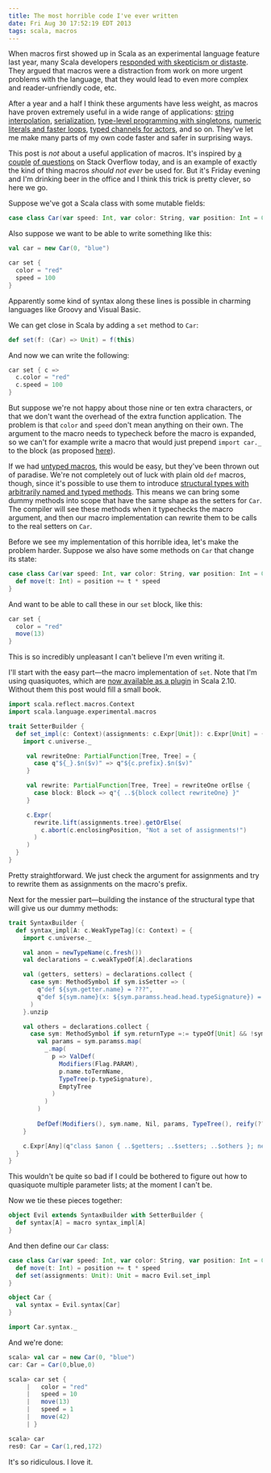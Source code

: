 ```yaml
---
title: The most horrible code I've ever written
date: Fri Aug 30 17:52:19 EDT 2013
tags: scala, macros
---
```


When macros first showed up in Scala as an experimental language feature last
year, many Scala developers
[responded with skepticism or distaste](http://blog.empathybox.com/post/19126121307/scala-macros-oh-god-why).
They argued that macros were a distraction from work on more urgent problems with
the language, that they would lead to even more complex and reader-unfriendly
code, etc.

After a year and a half I think these arguments have less weight,
as macros have proven extremely useful in a wide range of applications:
[string interpolation](http://docs.scala-lang.org/sips/pending/string-interpolation.html),
[serialization](https://github.com/scala/pickling),
[type-level programming with singletons](https://github.com/milessabin/shapeless),
[numeric literals and faster loops](https://github.com/non/spire),
[typed channels for actors](http://doc.akka.io/docs/akka/snapshot/scala/typed-channels.html),
and so on. They've let me make many parts of my own code faster and safer
in surprising ways.

This post is _not_ about a useful application of macros.
It's inspired by
[a couple](http://stackoverflow.com/q/18537093/334519)
[of questions](http://stackoverflow.com/q/18535356/334519) on Stack Overflow today,
and is an example of exactly the kind of thing macros _should not ever_ be used for.
But it's Friday evening and I'm drinking beer in the office and I think this trick
is pretty clever, so here we go.

<!-- MORE -->

Suppose we've got a Scala class with some mutable fields:

``` scala
case class Car(var speed: Int, var color: String, var position: Int = 0)
```

Also suppose we want to be able to write something like this:

``` scala
val car = new Car(0, "blue")

car set {
  color = "red"
  speed = 100
}
```

Apparently some kind of syntax along these lines is possible in charming languages
like Groovy and Visual Basic.

We can get close in Scala by adding a `set` method to `Car`:

``` scala
def set(f: (Car) => Unit) = f(this)
```

And now we can write the following:

``` scala
car set { c =>
  c.color = "red"
  c.speed = 100
}
```

But suppose we're not happy about those nine or ten extra characters,
or that we don't want the overhead of the extra function application.
The problem is that `color` and `speed` don't mean anything on their own.
The argument to the macro needs to typecheck before the macro is expanded, so
we can't for example write a macro that would just prepend `import car._` to
the block (as proposed [here](http://stackoverflow.com/q/18537093/334519)).

If we had [untyped macros](http://docs.scala-lang.org/overviews/macros/untypedmacros.html),
this would be easy, but they've been thrown out of paradise. We're not completely
out of luck with plain old `def` macros, though, since it's possible to use them to
introduce [structural types with arbitrarily named and typed methods](http://stackoverflow.com/q/14370842/334519).
This means
we can bring some dummy methods into scope that have the same shape as the 
setters for `Car`. The compiler will see these methods when it typechecks the macro
argument, and then our macro implementation can rewrite them to be calls to the
real setters on `Car`.

Before we see my implementation of this horrible idea, let's make the problem harder.
Suppose we also have some methods on `Car` that change its state:

``` scala
case class Car(var speed: Int, var color: String, var position: Int = 0) {
  def move(t: Int) = position += t * speed
}
```

And want to be able to call these in our `set` block, like this:

``` scala
car set {
  color = "red"
  move(13)
}
```

This is so incredibly unpleasant I can't believe I'm even writing it.


I'll start with the easy part—the macro implementation of `set`. Note that
I'm using quasiquotes, which are [now available as a plugin](http://docs.scala-lang.org/overviews/macros/paradise.html)
in Scala 2.10. Without them this post would fill a small book.

``` scala
import scala.reflect.macros.Context
import scala.language.experimental.macros

trait SetterBuilder {
  def set_impl(c: Context)(assignments: c.Expr[Unit]): c.Expr[Unit] = {
    import c.universe._

     val rewriteOne: PartialFunction[Tree, Tree] = {
       case q"${_}.$n($v)" => q"${c.prefix}.$n($v)"
     }

     val rewrite: PartialFunction[Tree, Tree] = rewriteOne orElse {
       case block: Block => q"{ ..${block collect rewriteOne} }"
     }

     c.Expr(
       rewrite.lift(assignments.tree).getOrElse(
         c.abort(c.enclosingPosition, "Not a set of assignments!")
       )
     )
  }
}
```

Pretty straightforward. We just check the argument for assignments and
try to rewrite them as assignments on the macro's prefix.

Next for the messier part—building the instance of the structural type that will give us
our dummy methods:

``` scala
trait SyntaxBuilder {
  def syntax_impl[A: c.WeakTypeTag](c: Context) = {
    import c.universe._

    val anon = newTypeName(c.fresh())
    val declarations = c.weakTypeOf[A].declarations

    val (getters, setters) = declarations.collect {
      case sym: MethodSymbol if sym.isSetter => (
        q"def ${sym.getter.name} = ???",
        q"def ${sym.name}(x: ${sym.paramss.head.head.typeSignature}) = ???"
      )
    }.unzip

    val others = declarations.collect {
      case sym: MethodSymbol if sym.returnType =:= typeOf[Unit] && !sym.isSetter =>
        val params = sym.paramss.map(
          _.map(
            p => ValDef(
              Modifiers(Flag.PARAM),
              p.name.toTermName,
              TypeTree(p.typeSignature),
              EmptyTree
            )
          )
        )
        
        DefDef(Modifiers(), sym.name, Nil, params, TypeTree(), reify(???).tree)
    }

    c.Expr[Any](q"class $anon { ..$getters; ..$setters; ..$others }; new $anon {}")
  }
}
```

This wouldn't be quite so bad if I could be bothered to
figure out how to quasiquote multiple parameter lists;
at the moment I can't be.

Now we tie these pieces together:

``` scala
object Evil extends SyntaxBuilder with SetterBuilder {
  def syntax[A] = macro syntax_impl[A]
}
```

And then define our `Car` class:

``` scala
case class Car(var speed: Int, var color: String, var position: Int = 0) {
  def move(t: Int) = position += t * speed
  def set(assignments: Unit): Unit = macro Evil.set_impl
}

object Car {
  val syntax = Evil.syntax[Car]
}

import Car.syntax._
```

And we're done:

``` scala
scala> val car = new Car(0, "blue")
car: Car = Car(0,blue,0)

scala> car set {
     |   color = "red"
     |   speed = 10
     |   move(13)
     |   speed = 1
     |   move(42)
     | }

scala> car
res0: Car = Car(1,red,172)
```

It's so ridiculous. I love it.

